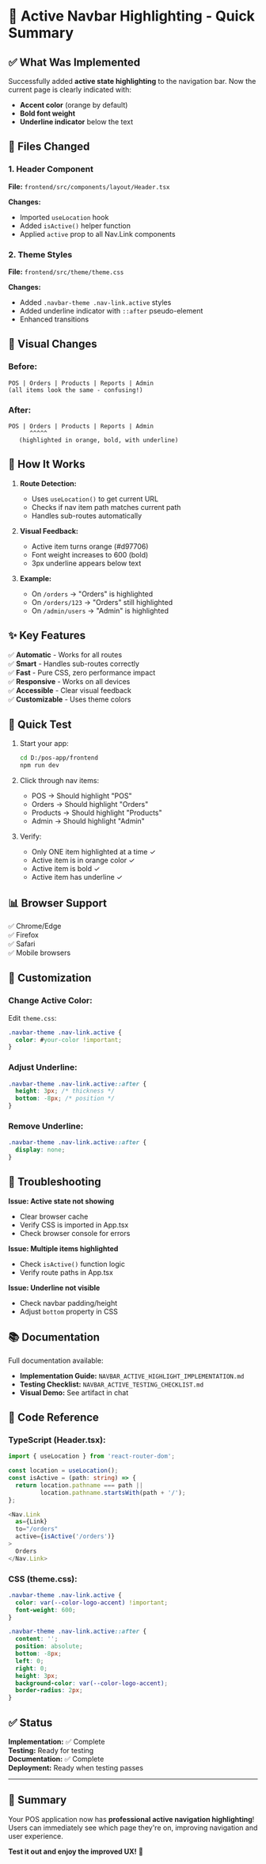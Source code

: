 # 🎯 Active Navbar Highlighting - Quick Summary

## ✅ What Was Implemented

Successfully added **active state highlighting** to the navigation bar. Now the current page is clearly indicated with:
- **Accent color** (orange by default)
- **Bold font weight**
- **Underline indicator** below the text

## 📁 Files Changed

### 1. Header Component
**File:** `frontend/src/components/layout/Header.tsx`

**Changes:**
- Imported `useLocation` hook
- Added `isActive()` helper function
- Applied `active` prop to all Nav.Link components

### 2. Theme Styles
**File:** `frontend/src/theme/theme.css`

**Changes:**
- Added `.navbar-theme .nav-link.active` styles
- Added underline indicator with `::after` pseudo-element
- Enhanced transitions

## 🎨 Visual Changes

### Before:
```
POS | Orders | Products | Reports | Admin
(all items look the same - confusing!)
```

### After:
```
POS | Orders | Products | Reports | Admin
      ^^^^^
   (highlighted in orange, bold, with underline)
```

## 🚀 How It Works

1. **Route Detection:**
   - Uses `useLocation()` to get current URL
   - Checks if nav item path matches current path
   - Handles sub-routes automatically

2. **Visual Feedback:**
   - Active item turns orange (#d97706)
   - Font weight increases to 600 (bold)
   - 3px underline appears below text

3. **Example:**
   - On `/orders` → "Orders" is highlighted
   - On `/orders/123` → "Orders" still highlighted
   - On `/admin/users` → "Admin" is highlighted

## ✨ Key Features

✅ **Automatic** - Works for all routes  
✅ **Smart** - Handles sub-routes correctly  
✅ **Fast** - Pure CSS, zero performance impact  
✅ **Responsive** - Works on all devices  
✅ **Accessible** - Clear visual feedback  
✅ **Customizable** - Uses theme colors  

## 🧪 Quick Test

1. Start your app:
   ```bash
   cd D:/pos-app/frontend
   npm run dev
   ```

2. Click through nav items:
   - POS → Should highlight "POS"
   - Orders → Should highlight "Orders"
   - Products → Should highlight "Products"
   - Admin → Should highlight "Admin"

3. Verify:
   - Only ONE item highlighted at a time ✓
   - Active item is in orange color ✓
   - Active item is bold ✓
   - Active item has underline ✓

## 📊 Browser Support

✅ Chrome/Edge  
✅ Firefox  
✅ Safari  
✅ Mobile browsers  

## 🎨 Customization

### Change Active Color:
Edit `theme.css`:
```css
.navbar-theme .nav-link.active {
  color: #your-color !important;
}
```

### Adjust Underline:
```css
.navbar-theme .nav-link.active::after {
  height: 3px; /* thickness */
  bottom: -8px; /* position */
}
```

### Remove Underline:
```css
.navbar-theme .nav-link.active::after {
  display: none;
}
```

## 🐛 Troubleshooting

**Issue: Active state not showing**
- Clear browser cache
- Verify CSS is imported in App.tsx
- Check browser console for errors

**Issue: Multiple items highlighted**
- Check `isActive()` function logic
- Verify route paths in App.tsx

**Issue: Underline not visible**
- Check navbar padding/height
- Adjust `bottom` property in CSS

## 📚 Documentation

Full documentation available:
- **Implementation Guide:** `NAVBAR_ACTIVE_HIGHLIGHT_IMPLEMENTATION.md`
- **Testing Checklist:** `NAVBAR_ACTIVE_TESTING_CHECKLIST.md`
- **Visual Demo:** See artifact in chat

## 🎯 Code Reference

### TypeScript (Header.tsx):
```typescript
import { useLocation } from 'react-router-dom';

const location = useLocation();
const isActive = (path: string) => {
  return location.pathname === path || 
         location.pathname.startsWith(path + '/');
};

<Nav.Link 
  as={Link} 
  to="/orders"
  active={isActive('/orders')}
>
  Orders
</Nav.Link>
```

### CSS (theme.css):
```css
.navbar-theme .nav-link.active {
  color: var(--color-logo-accent) !important;
  font-weight: 600;
}

.navbar-theme .nav-link.active::after {
  content: '';
  position: absolute;
  bottom: -8px;
  left: 0;
  right: 0;
  height: 3px;
  background-color: var(--color-logo-accent);
  border-radius: 2px;
}
```

## ✅ Status

**Implementation:** ✅ Complete  
**Testing:** Ready for testing  
**Documentation:** ✅ Complete  
**Deployment:** Ready when testing passes  

---

## 🎉 Summary

Your POS application now has **professional active navigation highlighting**! Users can immediately see which page they're on, improving navigation and user experience.

**Test it out and enjoy the improved UX!** 🚀
